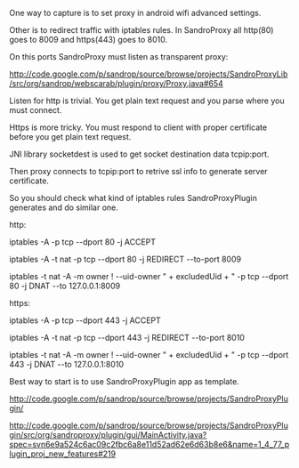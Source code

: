 One way to capture is to set proxy in android wifi advanced settings.

Other is to redirect traffic with iptables rules. In SandroProxy all http(80) goes to 8009 and https(443) goes to 8010.

On this ports SandroProxy must listen as transparent proxy:

http://code.google.com/p/sandrop/source/browse/projects/SandroProxyLib/src/org/sandrop/webscarab/plugin/proxy/Proxy.java#654

Listen for http is trivial. You get plain text request and you parse where you must connect.

Https is more tricky. You must respond to client with proper certificate before you get plain text request.

JNI library socketdest is used to get socket destination data tcpip:port.

Then proxy connects to tcpip:port to retrive ssl info to generate server certificate.

So you should check what kind of iptables rules SandroProxyPlugin generates and do similar one.

http:

iptables -A -p tcp --dport 80 -j ACCEPT

iptables -A -t nat -p tcp --dport 80 -j REDIRECT --to-port 8009

iptables -t nat -A  -m owner ! --uid-owner " + excludedUid + " -p tcp --dport 80 -j DNAT --to 127.0.0.1:8009


https:

iptables -A -p tcp --dport 443 -j ACCEPT

iptables -A -t nat -p tcp --dport 443 -j REDIRECT --to-port 8010

iptables -t nat -A  -m owner ! --uid-owner " + excludedUid + " -p tcp --dport 443 -j DNAT --to 127.0.0.1:8010

Best way to start is to use SandroProxyPlugin app as template.

http://code.google.com/p/sandrop/source/browse/projects/SandroProxyPlugin/

http://code.google.com/p/sandrop/source/browse/projects/SandroProxyPlugin/src/org/sandroproxy/plugin/gui/MainActivity.java?spec=svn6e9a524c6ac09c2fbc6a8e11d52ad62e6d63b8e6&name=1_4_77_plugin_proj_new_features#219